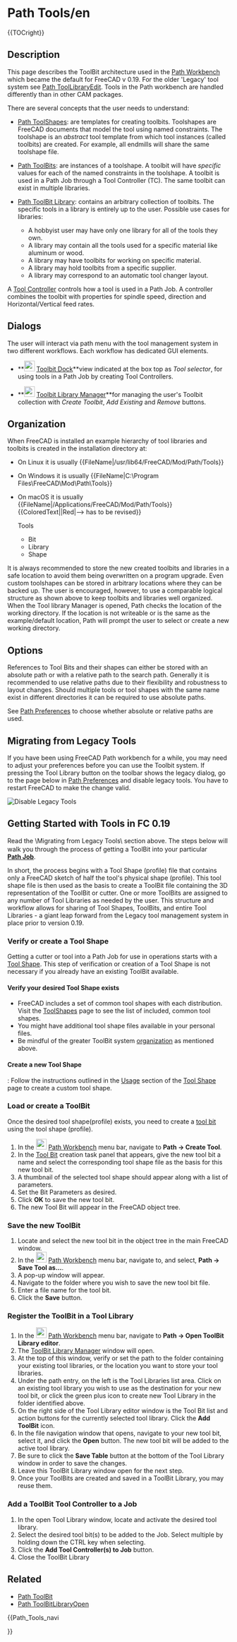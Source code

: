 # Path Tools/en
 





{{TOCright}}

## Description

This page describes the ToolBit architecture used in the [Path Workbench](Path_Workbench.md) which became the default for FreeCAD v 0.19. For the older \'Legacy\' tool system see [Path ToolLibraryEdit](Path_ToolLibraryEdit.md). Tools in the Path workbench are handled differently than in other CAM packages.

There are several concepts that the user needs to understand:

-   [Path ToolShapes](Path_ToolShape.md): are templates for creating toolbits. Toolshapes are FreeCAD documents that model the tool using named constraints. The toolshape is an *abstract* tool template from which tool instances (called toolbits) are created. For example, all endmills will share the same toolshape file.

-   [Path ToolBits](Path_ToolBit.md): are instances of a toolshape. A toolbit will have *specific* values for each of the named constraints in the toolshape. A toolbit is used in a Path Job through a Tool Controller (TC). The same toolbit can exist in multiple libraries.

-   [Path ToolBit Library](Path_ToolBit_Library.md): contains an arbitrary collection of toolbits. The specific tools in a library is entirely up to the user. Possible use cases for libraries:
    -   A hobbyist user may have only one library for all of the tools they own.
    -   A library may contain all the tools used for a specific material like aluminum or wood.
    -   A library may have toolbits for working on specific material.
    -   A library may hold toolbits from a specific supplier.
    -   A library may correspond to an automatic tool changer layout.

A [Tool Controller](Path_ToolController.md) controls how a tool is used in a Path Job. A controller combines the toolbit with properties for spindle speed, direction and Horizontal/Vertical feed rates.

## Dialogs

The user will interact via path menu with the tool management system in two different workflows. Each workflow has dedicated GUI elements.

-    **<img src="images/Path_ToolBitLibraryOpen.svg" width=24px> [Toolbit Dock](Path_ToolBitDock.md)**view indicated at the box top as *Tool selector*, for using tools in a Path Job by creating Tool Controllers.

-    **<img src="images/Path_ToolBitDock.svg" width=24px> [Toolbit Library Manager](Path_ToolBitLibraryOpen.md)**for managing the user\'s Toolbit collection with *Create Toolbit*, *Add Existing* and *Remove* buttons.

## Organization

When FreeCAD is installed an example hierarchy of tool libraries and toolbits is created in the installation directory at:

-   On Linux it is usually {{FileName|/usr/lib64/FreeCAD/Mod/Path/Tools}}
-   On Windows it is usually {{FileName|C:\Program Files\FreeCAD\Mod\Path\Tools}}
-   On macOS it is usually {{FileName|/Applications/FreeCAD/Mod/Path/Tools}} {{ColoredText||Red|--> has to be revised}}




    Tools
      + Bit
      + Library
      + Shape

It is always recommended to store the new created toolbits and libraries in a safe location to avoid them being overwritten on a program upgrade. Even custom toolshapes can be stored in arbitrary locations where they can be backed up. The user is encouraged, however, to use a comparable logical structure as shown above to keep toolbits and libraries well organized. When the Tool library Manager is opened, Path checks the location of the working directory. If the location is not writeable or is the same as the example/default location, Path will prompt the user to select or create a new working directory.

## Options

References to Tool Bits and their shapes can either be stored with an absolute path or with a relative path to the search path. Generally it is recommended to use relative paths due to their flexibility and robustness to layout changes. Should multiple tools or tool shapes with the same name exist in different directories it can be required to use absolute paths.

See [Path Preferences](Path_Preferences.md) to choose whether absolute or relative paths are used.

## Migrating from Legacy Tools 

If you have been using FreeCAD Path workbench for a while, you may need to adjust your preferences before you can use the Toolbit system. If pressing the Tool Library button on the toolbar shows the legacy dialog, go to the page below in [Path Preferences](Path_Preferences.md) and disable legacy tools.
You have to restart FreeCAD to make the change valid.

![Disable Legacy Tools](images/Preferences.png )

## Getting Started with Tools in FC 0.19 

Read the \Migrating from Legacy Tools\ section above. The steps below will walk you through the process of getting a ToolBit into your particular **<img src="images/Path_Job.svg" width=16px> [Path Job](Path_Job.md)**.

In short, the process begins with a Tool Shape (profile) file that contains only a FreeCAD sketch of half the tool\'s physical shape (profile). This tool shape file is then used as the basis to create a ToolBit file containing the 3D representation of the ToolBit or cutter. One or more ToolBits are assigned to any number of Tool Libraries as needed by the user. This structure and workflow allows for sharing of Tool Shapes, ToolBits, and entire Tool Libraries - a giant leap forward from the Legacy tool management system in place prior to version 0.19.

### Verify or create a Tool Shape 

Getting a cutter or tool into a Path Job for use in operations starts with a [Tool Shape](Path_ToolShape.md). This step of verification or creation of a Tool Shape is not necessary if you already have an existing ToolBit available.

#### Verify your desired Tool Shape exists 

-   FreeCAD includes a set of common tool shapes with each distribution. Visit the [ToolShapes](Path_ToolShape.md) page to see the list of included, common tool shapes.
-   You might have additional tool shape files available in your personal files.
-   Be mindful of the greater ToolBit system [organization](Path_Tools#Organization.md) as mentioned above.

#### Create a new Tool Shape 

:   Follow the instructions outlined in the [Usage](Path_ToolShape#Usage.md) section of the [Tool Shape](Path_ToolShape.md) page to create a custom tool shape.

### Load or create a ToolBit 

Once the desired tool shape(profile) exists, you need to create a [tool bit](Path_ToolBit.md) using the tool shape (profile).

1.  In the <img alt="" src=images/Workbench_Path.svg  style="width:24px;"> [Path Workbench](Path_Workbench.md) menu bar, navigate to **Path → Create Tool**.
2.  In the [Tool Bit](Path_ToolBit.md) creation task panel that appears, give the new tool bit a name and select the corresponding tool shape file as the basis for this new tool bit.
3.  A thumbnail of the selected tool shape should appear along with a list of parameters.
4.  Set the Bit Parameters as desired.
5.  Click **OK** to save the new tool bit.
6.  The new Tool Bit will appear in the FreeCAD object tree.

### Save the new ToolBit 

1.  Locate and select the new tool bit in the object tree in the main FreeCAD window.
2.  In the <img alt="" src=images/Workbench_Path.svg  style="width:24px;"> [Path Workbench](Path_Workbench.md) menu bar, navigate to, and select, **Path → Save Tool as...**.
3.  A pop-up window will appear.
4.  Navigate to the folder where you wish to save the new tool bit file.
5.  Enter a file name for the tool bit.
6.  Click the **Save** button.

### Register the ToolBit in a Tool Library 

1.  In the <img alt="" src=images/Workbench_Path.svg  style="width:24px;"> [Path Workbench](Path_Workbench.md) menu bar, navigate to **Path → Open ToolBit Library editor**.
2.  The [ToolBit Library Manager](Path_ToolBitLibraryOpen.md) window will open.
3.  At the top of this window, verify or set the path to the folder containing your existing tool libraries, or the location you want to store your tool libraries.
4.  Under the path entry, on the left is the Tool Libraries list area. Click on an existing tool library you wish to use as the destination for your new tool bit, or click the green plus icon to create new Tool Library in the folder identified above.
5.  On the right side of the Tool Library editor window is the Tool Bit list and action buttons for the currently selected tool library. Click the **Add ToolBit** icon.
6.  In the file navigation window that opens, navigate to your new tool bit, select it, and click the **Open** button. The new tool bit will be added to the active tool library.
7.  Be sure to click the **Save Table** button at the bottom of the Tool Library window in order to save the changes.
8.  Leave this ToolBit Library window open for the next step.
9.  Once your ToolBits are created and saved in a ToolBit Library, you may reuse them.

### Add a ToolBit Tool Controller to a Job 

1.  In the open Tool Library window, locate and activate the desired tool library.
2.  Select the desired tool bit(s) to be added to the Job. Select multiple by holding down the CTRL key when selecting.
3.  Click the **Add Tool Controller(s) to Job** button.
4.  Close the ToolBit Library

## Related

-   [Path ToolBit](Path_ToolBit.md)
-   [Path ToolBitLibraryOpen](Path_ToolBitLibraryOpen.md)





{{Path_Tools_navi

}} 
